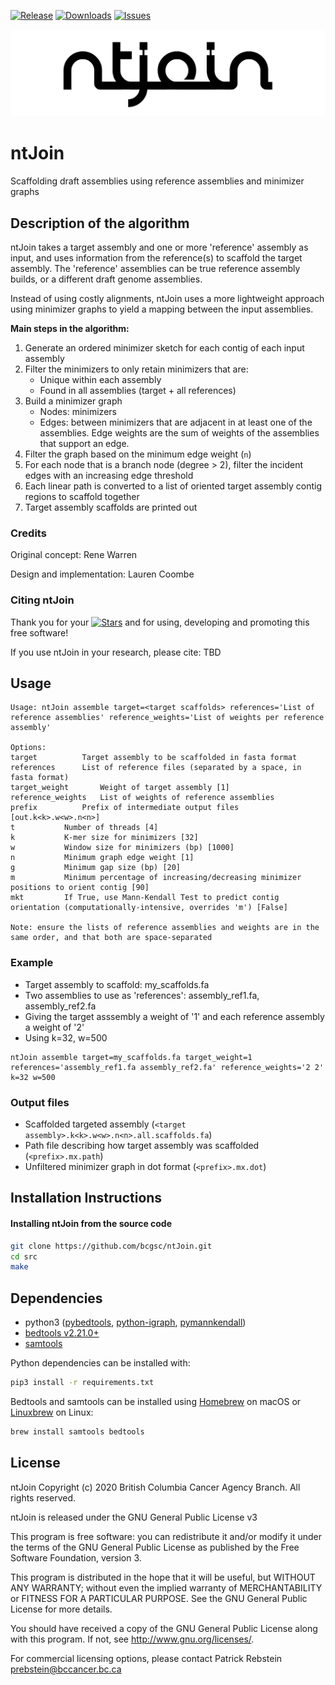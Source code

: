 [![Release](https://img.shields.io/github/release/bcgsc/ntJoin.svg)](https://github.com/bcgsc/ntJoin/releases)
[![Downloads](https://img.shields.io/github/downloads/bcgsc/ntJoin/total?logo=github)](https://github.com/bcgsc/ntJoin/releases/download/v1.0.1/ntJoin-1.0.1.tar.gz)
[![Issues](https://img.shields.io/github/issues/bcgsc/ntJoin.svg)](https://github.com/bcgsc/ntJoin/issues)

![Logo](https://github.com/bcgsc/ntJoin/blob/master/ntjoin-logo.png)

# ntJoin

Scaffolding draft assemblies using reference assemblies and minimizer graphs

## Description of the algorithm

ntJoin takes a target assembly and one or more 'reference' assembly as input, and uses information from the reference(s) to scaffold the target assembly. The 'reference' assemblies can be true reference assembly builds, or a different draft genome assemblies.

Instead of using costly alignments, ntJoin uses a more lightweight approach using minimizer graphs to yield a mapping between the input assemblies. 

**Main steps in the algorithm:**

1. Generate an ordered minimizer sketch for each contig of each input assembly
2. Filter the minimizers to only retain minimizers that are:
    * Unique within each assembly
    * Found in all assemblies (target + all references)
3. Build a minimizer graph
    * Nodes: minimizers
    * Edges: between minimizers that are adjacent in at least one of the assemblies. Edge weights are the sum of weights of the assemblies that support an edge.
4. Filter the graph based on the minimum edge weight (`n`)
5. For each node that is a branch node (degree > 2), filter the incident edges with an increasing edge threshold
6. Each linear path is converted to a list of oriented target assembly contig regions to scaffold together
7. Target assembly scaffolds are printed out


### Credits

Original concept: Rene Warren

Design and implementation: Lauren Coombe


### Citing ntJoin

Thank you for your [![Stars](https://img.shields.io/github/stars/bcgsc/ntJoin.svg)](https://github.com/bcgsc/ntJoin/stargazers) and for using, developing and promoting this free software!

If you use ntJoin in your research, please cite:
TBD


## Usage

```
Usage: ntJoin assemble target=<target scaffolds> references='List of reference assemblies' reference_weights='List of weights per reference assembly'

Options:
target			Target assembly to be scaffolded in fasta format
references		List of reference files (separated by a space, in fasta format)
target_weight		Weight of target assembly [1]
reference_weights	List of weights of reference assemblies
prefix			Prefix of intermediate output files [out.k<k>.w<w>.n<n>]
t			Number of threads [4]
k			K-mer size for minimizers [32]
w			Window size for minimizers (bp) [1000]
n			Minimum graph edge weight [1]
g			Minimum gap size (bp) [20]
m			Minimum percentage of increasing/decreasing minimizer positions to orient contig [90]
mkt			If True, use Mann-Kendall Test to predict contig orientation (computationally-intensive, overrides 'm') [False]

Note: ensure the lists of reference assemblies and weights are in the same order, and that both are space-separated
```

### Example

* Target assembly to scaffold: my_scaffolds.fa 
* Two assemblies to use as 'references': assembly_ref1.fa, assembly_ref2.fa
* Giving the target asssembly a weight of '1' and each reference assembly a weight of '2'
* Using k=32, w=500

```
ntJoin assemble target=my_scaffolds.fa target_weight=1 references='assembly_ref1.fa assembly_ref2.fa' reference_weights='2 2' k=32 w=500
```

### Output files

* Scaffolded targeted assembly (`<target assembly>.k<k>.w<w>.n<n>.all.scaffolds.fa`)
* Path file describing how target assembly was scaffolded (`<prefix>.mx.path`)
* Unfiltered minimizer graph in dot format (`<prefix>.mx.dot`)

## Installation Instructions

#### Installing ntJoin from the source code
```sh
git clone https://github.com/bcgsc/ntJoin.git
cd src
make
```

## Dependencies

* python3 ([pybedtools](https://daler.github.io/pybedtools/), [python-igraph](https://igraph.org/python/), [pymannkendall](https://pypi.org/project/pymannkendall/))
* [bedtools v2.21.0+](https://bedtools.readthedocs.io/en/latest/)
* [samtools](https://github.com/samtools/samtools)

Python dependencies can be installed with:
```sh
pip3 install -r requirements.txt
```
Bedtools and samtools can be installed using [Homebrew](https://brew.sh) on macOS or [Linuxbrew](http://linuxbrew.sh) on Linux:
```sh
brew install samtools bedtools
```

## License

ntJoin Copyright (c) 2020 British Columbia Cancer Agency Branch.  All rights reserved.

ntJoin is released under the GNU General Public License v3

This program is free software: you can redistribute it and/or modify
it under the terms of the GNU General Public License as published by
the Free Software Foundation, version 3.

This program is distributed in the hope that it will be useful,
but WITHOUT ANY WARRANTY; without even the implied warranty of
MERCHANTABILITY or FITNESS FOR A PARTICULAR PURPOSE. See the
GNU General Public License for more details.

You should have received a copy of the GNU General Public License
along with this program. If not, see <http://www.gnu.org/licenses/>.

For commercial licensing options, please contact
Patrick Rebstein <prebstein@bccancer.bc.ca>

